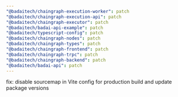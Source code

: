 ```yaml
---
"@badaitech/chaingraph-execution-worker": patch
"@badaitech/chaingraph-execution-api": patch
"@badaitech/chaingraph-executor": patch
"@badaitech/badai-api-example": patch
"@badaitech/typescript-config": patch
"@badaitech/chaingraph-nodes": patch
"@badaitech/chaingraph-types": patch
"@badaitech/chaingraph-frontend": patch
"@badaitech/chaingraph-trpc": patch
"@badaitech/chaingraph-backend": patch
"@badaitech/badai-api": patch
---
```


fix: disable sourcemap in Vite config for production build and update package versions
